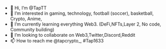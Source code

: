 - 👋 Hi, I’m @TapTT
- 👀 I’m interested in gaming, technology, football (soccer), basketball, Crypto, Anime, 
- 🌱 I’m currently learning everything Web3. (DeFi,NFTs,Layer 2, No code, Community building)
- 💞️ I’m looking to collaborate on Web3,Twitter,Discord,Reddit
- 📫 How to reach me @tapcrypto_, #Tap1633

<!---
TapTT/TapTT is a ✨ special ✨ repository because its `README.md` (this file) appears on your GitHub profile.
You can click the Preview link to take a look at your changes.
--->
